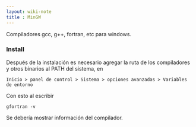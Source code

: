 ```yaml
---
layout: wiki-note
title : MinGW
---
```

Compiladores gcc, g++, fortran, etc para windows.

### Install

Después de la instalación es necesario agregar la ruta de los compiladores y otros binarios al PATH del sistema, en

    Inicio > panel de control > Sistema > opciones avanzadas > Variables de entorno

Con esto al escribir

    gfortran -v

Se debería mostrar información del compilador.
